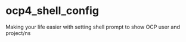 # ocp4_shell_config
Making your life easier with setting shell prompt to show OCP user and project/ns 
